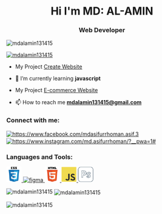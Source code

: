 <h1 align="center">Hi I'm MD: AL-AMIN</h1>
<h3 align="center">Web Developer</h3>

<p align="left"> <img src="https://komarev.com/ghpvc/?username=mdalamin131415&label=Profile%20views&color=0e75b6&style=flat" alt="mdalamin131415" /> </p>

<p align="left"> <a href="https://github.com/ryo-ma/github-profile-trophy"><img src="https://github-profile-trophy.vercel.app/?username=mdalamin131415" alt="mdalamin131415" /></a> </p>

- My Project [Create Website](https://code-learnerbd.com/your-dine/)

- 🌱 I’m currently learning **javascript**

- My Project [E-commerce Website](https://code-learnerbd.com/ALA-IT/)

- 📫 How to reach me **mdalamin131415@gmail.com**

<h3 align="left">Connect with me:</h3>
<p align="left">
<a href="https://fb.com/https://www.facebook.com/mdasifurrhoman.asif.3" target="blank"><img align="center" src="https://raw.githubusercontent.com/rahuldkjain/github-profile-readme-generator/master/src/images/icons/Social/facebook.svg" alt="https://www.facebook.com/mdasifurrhoman.asif.3" height="30" width="40" /></a>
<a href="https://instagram.com/https://www.instagram.com/md.asifurrhoman/?__pwa=1#" target="blank"><img align="center" src="https://raw.githubusercontent.com/rahuldkjain/github-profile-readme-generator/master/src/images/icons/Social/instagram.svg" alt="https://www.instagram.com/md.asifurrhoman/?__pwa=1#" height="30" width="40" /></a>
</p>

<h3 align="left">Languages and Tools:</h3>
<p align="left"> <a href="https://www.w3schools.com/css/" target="_blank" rel="noreferrer"> <img src="https://raw.githubusercontent.com/devicons/devicon/master/icons/css3/css3-original-wordmark.svg" alt="css3" width="40" height="40"/> </a> <a href="https://www.figma.com/" target="_blank" rel="noreferrer"> <img src="https://www.vectorlogo.zone/logos/figma/figma-icon.svg" alt="figma" width="40" height="40"/> </a> <a href="https://www.w3.org/html/" target="_blank" rel="noreferrer"> <img src="https://raw.githubusercontent.com/devicons/devicon/master/icons/html5/html5-original-wordmark.svg" alt="html5" width="40" height="40"/> </a> <a href="https://developer.mozilla.org/en-US/docs/Web/JavaScript" target="_blank" rel="noreferrer"> <img src="https://raw.githubusercontent.com/devicons/devicon/master/icons/javascript/javascript-original.svg" alt="javascript" width="40" height="40"/> </a> <a href="https://www.photoshop.com/en" target="_blank" rel="noreferrer"> <img src="https://raw.githubusercontent.com/devicons/devicon/master/icons/photoshop/photoshop-line.svg" alt="photoshop" width="40" height="40"/> </a> </p>

<p><img align="left" src="https://github-readme-stats.vercel.app/api/top-langs?username=mdalamin131415&show_icons=true&locale=en&layout=compact" alt="mdalamin131415" /></p>

<p>&nbsp;<img align="center" src="https://github-readme-stats.vercel.app/api?username=mdalamin131415&show_icons=true&locale=en" alt="mdalamin131415" /></p>

<p><img align="center" src="https://github-readme-streak-stats.herokuapp.com/?user=mdalamin131415&" alt="mdalamin131415" /></p>
